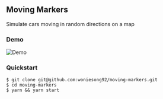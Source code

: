 ## Moving Markers

Simulate cars moving in random directions on a map

### Demo

![Demo](https://i.imgur.com/z2PxgGY.gif)

### Quickstart

```
$ git clone git@github.com:woniesong92/moving-markers.git
$ cd moving-markers
$ yarn && yarn start
```
